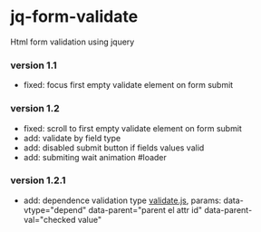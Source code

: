 # jq-form-validate

Html  form validation using jquery

### version 1.1 
  + fixed: focus first empty validate element on form submit

### version 1.2
  + fixed: scroll to first empty validate element on form submit
  + add: validate by field type
  + add: disabled submit button if fields values valid
  + add: submiting wait animation #loader

### version 1.2.1
  + add: dependence validation type [validate.js](https://github.com/irator/jq-form-validate/blob/master/js/validate.js "jQuery form validation script"), params: data-vtype="depend" data-parent="parent el attr id" data-parent-val="checked value"
